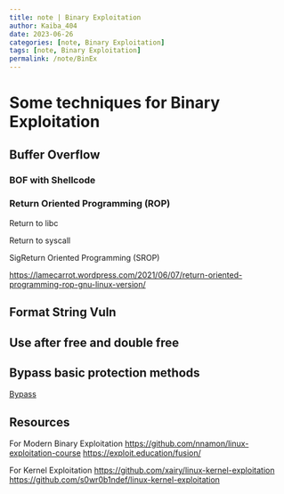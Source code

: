 ```yaml
---
title: note | Binary Exploitation
author: Kaiba_404
date: 2023-06-26
categories: [note, Binary Exploitation]
tags: [note, Binary Exploitation]
permalink: /note/BinEx
---
```


# Some techniques for Binary Exploitation


## Buffer Overflow

### BOF with Shellcode

### Return Oriented Programming (ROP)

Return to libc

Return to syscall

SigReturn Oriented Programming (SROP)

<https://lamecarrot.wordpress.com/2021/06/07/return-oriented-programming-rop-gnu-linux-version/>

## Format String Vuln

## Use after free and double free


## Bypass basic protection methods
[Bypass](/note/bypass)


## Resources

For Modern Binary Exploitation
https://github.com/nnamon/linux-exploitation-course
https://exploit.education/fusion/

For Kernel Exploitation
https://github.com/xairy/linux-kernel-exploitation
https://github.com/s0wr0b1ndef/linux-kernel-exploitation
